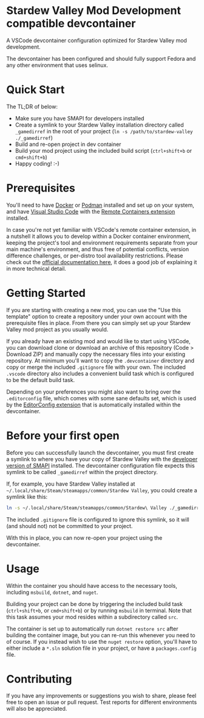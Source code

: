 # Stardew Valley Mod Development compatible devcontainer

A VSCode devcontainer configuration optimized for Stardew Valley mod development. 

The devcontainer has been configured and should fully support Fedora and any other environment that uses selinux.

# Quick Start

The TL;DR of below:

- Make sure you have SMAPI for developers installed
- Create a symlink to your Stardew Valley installation directory called `_gamedirref` in the root of your project (`ln -s /path/to/stardew-valley ./_gamedirref`)
- Build and re-open project in dev container
- Build your mod project using the included build script (`ctrl+shift+b` or `cmd+shift+b`)
- Happy coding! :-)

# Prerequisites

You'll need to have [Docker](https://www.docker.com/) or [Podman](https://podman.io/) installed and set up on your system, and have [Visual Studio Code](https://code.visualstudio.com/) with the [Remote Containers extension](https://marketplace.visualstudio.com/items?itemName=ms-vscode-remote.remote-containers) installed.

In case you're not yet familiar with VSCode's remote container extension, in a nutshell it allows you to develop within a Docker container environment, keeping the project's tool and environment requirements separate from your main machine's environment, and thus free of potential conflicts, version difference challenges, or per-distro tool availability restrictions. Please check out the [official documentation here](https://code.visualstudio.com/docs/remote/containers), it does a good job of explaining it in more technical detail.

# Getting Started

If you are starting with creating a new mod, you can use the "Use this template" option to create a repository under your own account with the prerequisite files in place. From there you can simply set up your Stardew Valley mod project as you usually would.

If you already have an existing mod and would like to start using VSCode, you can download clone or download an archive of this repository (Code > Download ZIP) and manually copy the necessary files into your existing repository. At minimum you'll want to copy the `.devcontainer` directory and copy or merge the included `.gitignore` file with your own. The included `.vscode` directory also includes a convenient build task which is configured to be the default build task.

Depending on your preferences you might also want to bring over the `.editorconfig` file, which comes with some sane defaults set, which is used by the [EditorConfig extension](https://marketplace.visualstudio.com/items?itemName=EditorConfig.EditorConfig) that is automatically installed within the devcontainer.

# Before your first open

Before you can successfully launch the devcontainer, you must first create a symlink to where you have your copy of Stardew Valley with the [developer version of SMAPI](https://smapi.io/) installed. The devcontainer configuration file expects this symlink to be called `_gamedirref` within the project directory.

If, for example, you have Stardew Valley installed at `~/.local/share/Steam/steamapps/common/Stardew Valley`, you could create a symlink like this:

```bash
ln -s ~/.local/share/Steam/steamapps/common/Stardew\ Valley ./_gamedirref
```

The included `.gitignore` file is configured to ignore this symlink, so it will (and should not) not be committed to your project.

With this in place, you can now re-open your project using the devcontainer.

# Usage

Within the container you should have access to the necessary tools, including `msbuild`, `dotnet`, and `nuget`.

Building your project can be done by triggering the included build task (`ctrl+shift+b`, or `cmd+shift+b`) or by running `msbuild` in terminal. Note that this task assumes your mod resides within a subdirectory called `src`.

The container is set up to automatically run `dotnet restore src` after building the container image, but you can re-run this whenever you need to of course. If you instead wish to use the `nuget restore` option, you'll have to either include a `*.sln` solution file in your project, or have a `packages.config` file.

# Contributing

If you have any improvements or suggestions you wish to share, please feel free to open an issue or pull request. Test reports for different environments will also be appreciated. 
